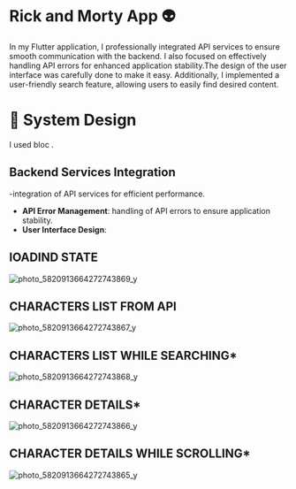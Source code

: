 # Rick and Morty App 👽

In my Flutter application, I professionally integrated API services to ensure smooth communication with the 
backend. I also focused on effectively handling API errors for enhanced application stability.The design of the 
user interface was carefully done to make it easy. Additionally, I implemented a user-friendly search feature, 
allowing users to easily find desired content.
# 🎨 System Design 
 I used bloc .

## Backend Services Integration
 -integration of API services for efficient performance.
 - **API Error Management**: handling of API errors to ensure application stability.
 - **User Interface Design**:


 ## lOADIND STATE
 
 ![photo_5820913664272743869_y](https://github.com/ramadanmostafa123/anime_app/assets/94403680/90112095-8774-4d05-a8e7-811d3417f12e)

## CHARACTERS LIST FROM API 

 ![photo_5820913664272743867_y](https://github.com/ramadanmostafa123/anime_app/assets/94403680/d46ea8f7-b7b3-4c32-9128-a6036a74c3a2)
 
 ## CHARACTERS LIST WHILE SEARCHING*
 
 ![photo_5820913664272743868_y](https://github.com/ramadanmostafa123/anime_app/assets/94403680/4b53cf60-3aea-4dea-8573-d497c1f6ecb4)

## CHARACTER DETAILS*

 ![photo_5820913664272743866_y](https://github.com/ramadanmostafa123/anime_app/assets/94403680/a4d40455-c78c-46e3-bbf6-52cff57233ad)

## CHARACTER DETAILS WHILE SCROLLING*

 ![photo_5820913664272743865_y](https://github.com/ramadanmostafa123/anime_app/assets/94403680/afc1c9d1-00b3-404a-930c-08099424ecda)

